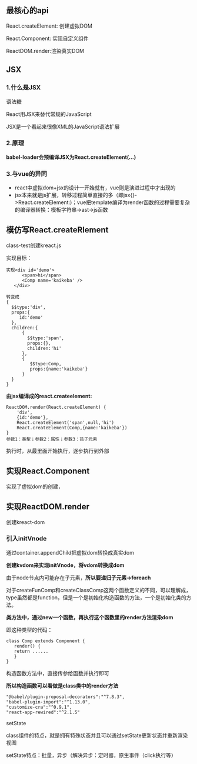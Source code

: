 ## 最核心的api

React.createElement: 创建虚拟DOM

React.Component: 实现自定义组件

ReactDOM.render:渲染真实DOM

## JSX

### 1.什么是JSX

语法糖

React用JSX来替代常规的JavaScript

JSX是一个看起来很像XML的JavaScript语法扩展

### 2.原理

**babel-loader会预编译JSX为React.createElement(...)**

### 3.与vue的异同

- react中虚拟dom+jsx的设计一开始就有，vue则是演进过程中才出现的
- jsx本来就是js扩展，转移过程简单直接的多（即jsx{}->React.createElement:)；vue把template编译为render函数的过程需要复杂的编译器转换：模板字符串->ast->js函数

## 模仿写React.createRlement

class-test创建kreact.js

实现目标：

```
实现<div id='demo'>
      <span>hi</span>
      <Comp name='kaikeba' />
   </div>
```

```
转变成
{
  $$type:'div',
  props:{
     id:'demo'
  },
  children:{
      {
        $$type:'span',
        props:{},
        children:'hi'
      },
      {
         $$type:Comp,
         props:{name:'kaikeba'}
      }
  }
}
```

**由jsx编译成的react.createelement:**

```
ReactDOM.render(React.createElement) {
    'div',
    {id:'demo'},
    React.createElement('span',null,'hi')
    React.createElement(Comp,{name:'kaikeba'})
}
参数1：类型；参数2：属性；参数3：孩子元素
```

执行时，从最里面开始执行，逐步执行到外部

## 实现React.Component

实现了虚拟dom的创建，

## 实现ReactDOM.render

创建kreact-dom

### 引入initVnode

通过container.appendChild把虚拟dom转换成真实dom

**创建kvdom来实现initVnode，将vdom转换成dom**

由于node节点内可能存在子元素，**所以要递归子元素->foreach**

对于createFunComp和createClassComp这两个函数定义的不同，可以理解成，type虽然都是function，但是一个是初始化构造函数的方法，一个是初始化类的方法。

   **类方法中，通过new一个函数，再执行这个函数里的render方法渲染dom**

即这种类型的代码：

```
class Comp extends Component {
   render() {
   return ......
   }
}
```

  构造函数方法中，直接传参给函数并执行即可

**所以构造函数可以看做是class类中的render方法**

```
"@babel/plugin-proposal-decorators":"^7.8.3",
"babel-plugin-import":"^1.13.0",
"customize-cra":"^0.9.1",
"react-app-rewired":"^2.1.5"
```

setState

class组件的特点，就是拥有特殊状态并且可以通过setState更新状态并重新渲染视图

setState特点：批量，异步（解决异步：定时器，原生事件（click执行等）